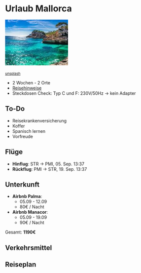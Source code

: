 # Urlaub Mallorca
![](mallorca-cover.jpg)

<small>[unsplash](https://www.google.com/url?sa=t&source=web&rct=j&opi=89978449&url=https://www.traum-ferienwohnungen.de/urlaubsmagazin/uebernachten-mallorca-regionen/&ved=2ahUKEwjntcLg2beOAxVpUMMIHYFIAGAQh-wKegQIIxAD&usg=AOvVaw2jjF6sGq3oq-Q4Y5W8nviY)</small>

* 2 Wochen - 2 Orte
* [Reisehinweise](https://www.google.com/url?sa=t&source=web&rct=j&opi=89978449&url=https://www.auswaertiges-amt.de/de/reiseundsicherheit/spaniensicherheit-210534&ved=2ahUKEwicu5TZ27eOAxUEcvEDHZcVLgAQFnoECCMQAQ&usg=AOvVaw2758TqVWIxD00wsdxXLXTo)
* Steckdosen Check: Typ C und F: 230V/50Hz -> kein Adapter



 ## To-Do
  * Reisekrankenversicherung
  * Koffer
  * Spanisch lernen
  * Vorfreude


 ## Flüge
* **Hinflug**: STR -> PMI, 05. Sep. 13:37
* **Rückflug**: PMI -> STR, 19. Sep. 13:37


## Unterkunft
* **Airbnb Palma**:
    * 05.09 - 12.09
    * 80€ / Nacht
* **Airbnb Manacor**:
    * 05.09 - 19.09
    * 90€ / Nacht

Gesamt: **1190€**

## Verkehrsmittel
## Reiseplan

